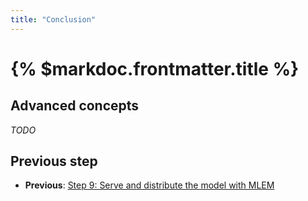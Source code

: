 ```yaml
---
title: "Conclusion"
---
```


# {% $markdoc.frontmatter.title %}

## Advanced concepts

_TODO_

## Previous step

- **Previous**: [Step 9: Serve and distribute the model with MLEM](/the-guide/step-9-serve-and-distribute-the-model-with-mlem)

